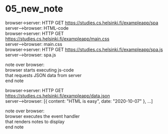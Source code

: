 # 05_new_note

browser->server: HTTP GET https://studies.cs.helsinki.fi/exampleapp/spa  
server-->browser: HTML-code  
browser->server: HTTP GET https://studies.cs.helsinki.fi/exampleapp/main.css  
server-->browser: main.css  
browser->server: HTTP GET https://studies.cs.helsinki.fi/exampleapp/spa.js  
server-->browser: spa.js  

note over browser:  
browser starts executing js-code  
that requests JSON data from server   
end note  

browser->server: HTTP GET https://studies.cs.helsinki.fi/exampleapp/data.json  
server-->browser: [{ content: "HTML is easy", date: "2020-10-07" }, ...]  

note over browser:  
browser executes the event handler  
that renders notes to display  
end note  